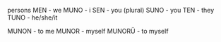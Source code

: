 persons
MEN - we
MUNO - i
SEN - you (plural)
SUNO - you
TEN - they
TUNO - he/she/it

MUNON - to me
MUNOR - myself
MUNORÜ - to myself